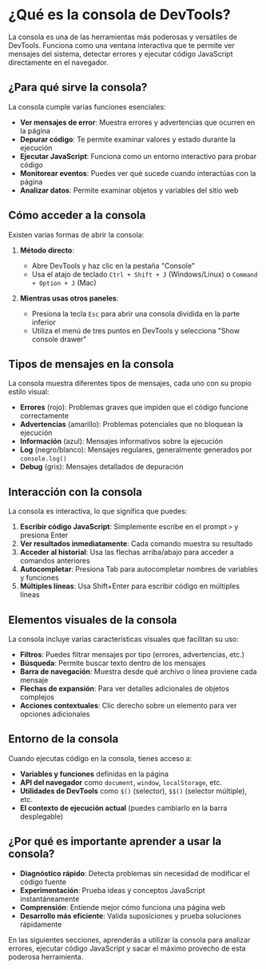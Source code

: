 # ¿Qué es la consola de DevTools?

La consola es una de las herramientas más poderosas y versátiles de DevTools. Funciona como una ventana interactiva que te permite ver mensajes del sistema, detectar errores y ejecutar código JavaScript directamente en el navegador.

## ¿Para qué sirve la consola?

La consola cumple varias funciones esenciales:

- **Ver mensajes de error**: Muestra errores y advertencias que ocurren en la página
- **Depurar código**: Te permite examinar valores y estado durante la ejecución
- **Ejecutar JavaScript**: Funciona como un entorno interactivo para probar código
- **Monitorear eventos**: Puedes ver qué sucede cuando interactúas con la página
- **Analizar datos**: Permite examinar objetos y variables del sitio web

## Cómo acceder a la consola

Existen varias formas de abrir la consola:

1. **Método directo**:
   - Abre DevTools y haz clic en la pestaña "Console"
   - Usa el atajo de teclado `Ctrl + Shift + J` (Windows/Linux) o `Command + Option + J` (Mac)

2. **Mientras usas otros paneles**:
   - Presiona la tecla `Esc` para abrir una consola dividida en la parte inferior
   - Utiliza el menú de tres puntos en DevTools y selecciona "Show console drawer"

## Tipos de mensajes en la consola

La consola muestra diferentes tipos de mensajes, cada uno con su propio estilo visual:

- **Errores** (rojo): Problemas graves que impiden que el código funcione correctamente
- **Advertencias** (amarillo): Problemas potenciales que no bloquean la ejecución
- **Información** (azul): Mensajes informativos sobre la ejecución
- **Log** (negro/blanco): Mensajes regulares, generalmente generados por `console.log()`
- **Debug** (gris): Mensajes detallados de depuración

## Interacción con la consola

La consola es interactiva, lo que significa que puedes:

1. **Escribir código JavaScript**: Simplemente escribe en el prompt `>` y presiona Enter
2. **Ver resultados inmediatamente**: Cada comando muestra su resultado
3. **Acceder al historial**: Usa las flechas arriba/abajo para acceder a comandos anteriores
4. **Autocompletar**: Presiona Tab para autocompletar nombres de variables y funciones
5. **Múltiples líneas**: Usa Shift+Enter para escribir código en múltiples líneas

## Elementos visuales de la consola

La consola incluye varias características visuales que facilitan su uso:

- **Filtros**: Puedes filtrar mensajes por tipo (errores, advertencias, etc.)
- **Búsqueda**: Permite buscar texto dentro de los mensajes
- **Barra de navegación**: Muestra desde qué archivo o línea proviene cada mensaje
- **Flechas de expansión**: Para ver detalles adicionales de objetos complejos
- **Acciones contextuales**: Clic derecho sobre un elemento para ver opciones adicionales

## Entorno de la consola

Cuando ejecutas código en la consola, tienes acceso a:

- **Variables y funciones** definidas en la página
- **API del navegador** como `document`, `window`, `localStorage`, etc.
- **Utilidades de DevTools** como `$()` (selector), `$$()` (selector múltiple), etc.
- **El contexto de ejecución actual** (puedes cambiarlo en la barra desplegable)

## ¿Por qué es importante aprender a usar la consola?

- **Diagnóstico rápido**: Detecta problemas sin necesidad de modificar el código fuente
- **Experimentación**: Prueba ideas y conceptos JavaScript instantáneamente
- **Comprensión**: Entiende mejor cómo funciona una página web
- **Desarrollo más eficiente**: Valida suposiciones y prueba soluciones rápidamente

En las siguientes secciones, aprenderás a utilizar la consola para analizar errores, ejecutar código JavaScript y sacar el máximo provecho de esta poderosa herramienta.
